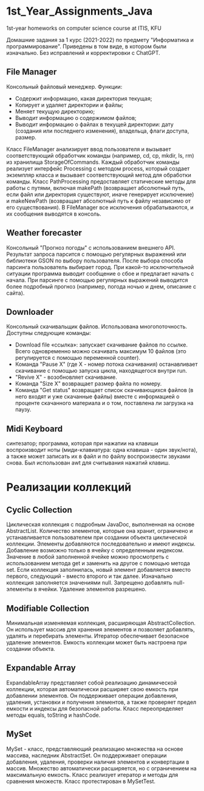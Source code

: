 # 1st_Year_Assignments_Java
1st-year homeworks on computer science course at ITIS, KFU

Домашние задания за 1 курс (2021-2022) по предмету "Информатика и программирование".
Приведены в том виде, в котором были изначально. 
Без исправлений и корректировки с ChatGPT.

## File Manager

Консольный файловый менеджер. 
Функции:
- Содержит информацию, какая директория текущая;
- Копирует и удаляет директории и файлы;
- Меняет текущую директорию;
- Выводит информацию о содержимом файлов;
- Выводит информацию о файлах в текущей директории: дату (создания или последнего изменения), 
владельца, флаги доступа, размер.

Класс FileManager анализирует ввод пользователя и вызывает соответствующий обработчик 
команды (например, cd, cp, mkdir, ls, rm) из хранилища StorageOfCommands. 
Каждый обработчик команды реализует интерфейс Processing с методом process, который создает 
экземпляр класса и вызывает соответствующий метод для обработки команды.
Класс PathProcessing предоставляет статические методы для работы с путями, 
включая makePath (возвращает абсолютный путь, если файл или директория существуют, иначе генерирует исключение) 
и makeNewPath (возвращает абсолютный путь к файлу независимо от его существования).
В FileManager все исключения обрабатываются, и их сообщения выводятся в консоль.

## Weather forecaster

Консольный "Прогноз погоды" с использованием внешнего API. Результат запроса парсится с помощью регулярных выражений 
или библиотеки GSON по выбору пользователя.
После выбора способа парсинга пользователь выбирает город.
При какой-то исключительной ситуации программа выводит сообщение о сбое и предлагает начать с начала.
При парсинге с помощью регулярных выражений выводится более подробный прогноз (например, погода
ночью и днем, описание с сайта).

## Downloader

Консольный скачивальщик файлов. Использована многопоточность. Доступны следующие команды:
- Download file «ссылка»: запускает скачивание файлов по ссылке.
  Всего одновременно можно скачивать максимум 10 файлов (это регулируется с помощью переменной counter).
- Команда "Pause X" (где X - номер потока скачивания) останавливает скачивание с помощью запуска цикла,
  находящегося внутри run.
- "Revive X" - возобновляет скачивание.
- Команда "Size X" возвращает размер файла по номеру.
- Команда "Get status" возвращает список скачивающихся файлов (в него входят и уже скачанные файлы)
  вместе с информацией о проценте скачанного материала и о том, поставлена ли загрузка на паузу.

## Midi Keyboard

синтезатор; программа, которая при нажатии на клавиши воспроизводит ноты
(миди-клавиатура: одна клавиша - один звук/нота), а также может записать их в файл и по файлу воспроизвести звуками снова.
Был использован awt для считывания нажатий клавиш.


# Реализации коллекций

## Cyclic Collection

Циклическая коллекция с подробным JavaDoc, выполненная на основе AbstractList.
Количество элементов, которые она хранит, ограничено и устанавливается пользователем при создании 
объекта циклической коллекции. Элементы добавляются последовательно и имеют индексы.
Добавление возможно только в ячейку с определенным индексом.
Значение в любой заполненной ячейке можно просмотреть с использованием метода get и заменить на другое с помощью метода set.
Если коллекция заполнилась, новый элемент добавляется вместо первого, следующий - вместо второго и так далее.
Изначально коллекция заполняется значениями null. Запрещено добавлять null-элементы в ячейки.
Удаление элементов разрешено.

## Modifiable Collection

Минимальная изменяемая коллекция, расширяющая AbstractCollection. Он использует массив для хранения элементов 
и позволяет добавлять, удалять и перебирать элементы. Итератор обеспечивает безопасное удаление элементов. 
Емкость коллекции может быть настроена при создании объекта. 

## Expandable Array

ExpandableArray представляет собой реализацию динамической коллекции, которая автоматически расширяет 
свою емкость при добавлении элементов.  Он поддерживает операции добавления, удаления, установки и получения элементов, 
а также проверяет предел емкости и индексы для безопасной работы. Класс переопределяет методы equals, toString и hashCode.

## MySet

MySet - класс, представляющий реализацию множества на основе массива, наследник AbstractSet. 
Он поддерживает операции добавления, удаления, проверки наличия элементов и конвертации в массив. 
Множество автоматически расширяется, но с ограничением на максимальную емкость. 
Класс реализует итератор и методы для сравнения множеств. Класс протестирован в MySetTest.